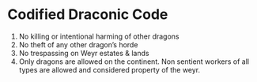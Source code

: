 # Codified Draconic Code



1. No killing or intentional harming of other dragons
2. No theft of any other dragon’s horde
3. No trespassing on Weyr estates & lands
4. Only dragons are allowed on the continent. Non sentient workers of all types are allowed and considered property of the weyr.
